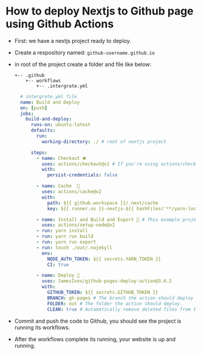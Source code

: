 # How to deploy Nextjs to Github page using Github Actions

- First: we have a nextjs project ready to deploy.
- Create a respository named: `github-username.github.io`
- in root of the project create a folder and file like below:
  ```
  +-- .github
      +-- workflows
          +-- .intergrate.yml
  ```
  ```yml
    # intergrate.yml file
    name: Build and Deploy
    on: [push]
    jobs:
      build-and-deploy:
        runs-on: ubuntu-latest
        defaults:
          run:
            working-directory: ./ # root of nextjs project

        steps:
          - name: Checkout 🛎️
            uses: actions/checkout@v2 # If you're using actions/checkout@v2 you must set persist-credentials to false in most cases for the deployment to work correctly.
            with:
              persist-credentials: false

          - name: Cache  💾
            uses: actions/cache@v2
            with:
              path: ${{ github.workspace }}/.next/cache
              key: ${{ runner.os }}-nextjs-${{ hashFiles('**/yarn-lock.json') }}

          - name: Install and Build and Export 🔧 # This example project is built using yarn and outputs the result to the 'out' folder. Replace with the commands required to build your project, or remove this step entirely if your site is pre-built.
            uses: actions/setup-node@v2
          - run: yarn install
          - run: yarn run build
          - run: yarn run export
          - run: touch ./out/.nojekyll
            env:
              NODE_AUTH_TOKEN: ${{ secrets.YARN_TOKEN }}
              CI: true

          - name: Deploy 🚀
            uses: JamesIves/github-pages-deploy-action@3.6.2
            with:
              GITHUB_TOKEN: ${{ secrets.GITHUB_TOKEN }}
              BRANCH: gh-pages # The branch the action should deploy to.
              FOLDER: out # The folder the action should deploy.
              CLEAN: true # Automatically remove deleted files from the deploy branch
  ```

- Commit and push the code to Github, you should see the project is running its workflows.
- After the workflows complete its running, your website is up and running.
